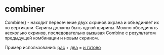 # combiner

Combine() - находит пересечение двух скринов экрана и объединяет их по вертикали.
Скрины должны быть одной ширины. Можно объединять несколько скринов, последовательно
вызывая Combine с результатом предыдущей комбинации и новым скрином.

Пример использования: [рас](assets/1.jpg) + [два](assets/2.jpg) = [и готово](assets/1+2.jpg)